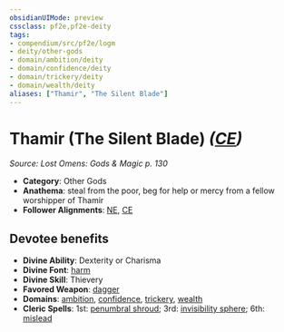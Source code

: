 ```yaml
---
obsidianUIMode: preview
cssclass: pf2e,pf2e-deity
tags:
- compendium/src/pf2e/logm
- deity/other-gods
- domain/ambition/deity
- domain/confidence/deity
- domain/trickery/deity
- domain/wealth/deity
aliases: ["Thamir", "The Silent Blade"]
---
```

# Thamir (The Silent Blade) *([CE](../../../Rules/traits/chaotic-evil-b1.md))*  
*Source: Lost Omens: Gods & Magic p. 130*  

- **Category**: Other Gods
- **Anathema**: steal from the poor, beg for help or mercy from a fellow worshipper of Thamir
- **Follower Alignments**: [NE](../../../Rules/traits/neutral-evil-b1.md), [CE](../../../Rules/traits/chaotic-evil-b1.md)

## Devotee benefits

- **Divine Ability**: Dexterity or Charisma
- **Divine Font**: [harm](../../spells/harm.md)
- **Divine Skill**: Thievery
- **Favored Weapon**: [dagger](../../equipment/items/dagger.md)
- **Domains**: [ambition](../domains.md#Ambition), [confidence](../domains.md#Confidence), [trickery](../domains.md#Trickery), [wealth](../domains.md#Wealth)
- **Cleric Spells**: 1st: [penumbral shroud](../../spells/penumbral-shroud-logm.md); 3rd: [invisibility sphere](../../spells/invisibility-sphere.md); 6th: [mislead](../../spells/mislead.md)